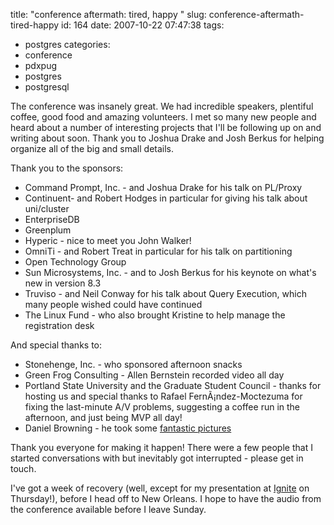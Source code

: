title: "conference aftermath: tired, happy "
slug: conference-aftermath-tired-happy
id: 164
date: 2007-10-22 07:47:38
tags: 
- postgres
categories: 
- conference
- pdxpug
- postgres
- postgresql

The conference was insanely great. We had incredible speakers, plentiful coffee, good food and amazing volunteers. I met so many new people and heard about a number of interesting projects that I'll be following up on and writing about soon. Thank you to Joshua Drake and Josh Berkus for helping organize all of the big and small details.

Thank you to the sponsors: 

*   Command Prompt, Inc. - and Joshua Drake for his talk on PL/Proxy
*   Continuent- and Robert Hodges in particular for giving his talk about uni/cluster
*   EnterpriseDB
*   Greenplum
*   Hyperic - nice to meet you John Walker!
*   OmniTi - and Robert Treat in particular for his talk on partitioning
*   Open Technology Group
*   Sun Microsystems, Inc. - and to Josh Berkus for his keynote on what's new in version 8.3
*   Truviso - and Neil Conway for his talk about Query Execution, which many people wished could have continued
*   The Linux Fund - who also brought Kristine to help manage the registration desk

And special thanks to: 

*   Stonehenge, Inc. - who sponsored afternoon snacks
*   Green Frog Consulting - Allen Bernstein recorded video all day
*   Portland State University and the Graduate Student Council - thanks for hosting us and special thanks to Rafael FernÃ¡ndez-Moctezuma for fixing the last-minute A/V problems, suggesting a coffee run in the afternoon, and just being MVP all day!
*   Daniel Browning - he took some [fantastic pictures](http://db.endpoint.com/pgcon07/)

Thank you everyone for making it happen!  There were a few people that I started conversations with but inevitably got interrupted - please get in touch. 

I've got a week of recovery (well, except for my presentation at [Ignite](http://www.igniteportland.com/) on Thursday!), before I head off to New Orleans. I hope to have the audio from the conference available before I leave Sunday. 
